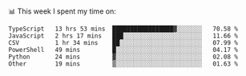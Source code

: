 📊 This week I spent my time on:
<!--START_SECTION:waka-->

```text
TypeScript   13 hrs 53 mins  █████████████████▓░░░░░░░   70.58 %
JavaScript   2 hrs 17 mins   ███░░░░░░░░░░░░░░░░░░░░░░   11.66 %
CSV          1 hr 34 mins    ██░░░░░░░░░░░░░░░░░░░░░░░   07.99 %
PowerShell   49 mins         █░░░░░░░░░░░░░░░░░░░░░░░░   04.17 %
Python       24 mins         ▓░░░░░░░░░░░░░░░░░░░░░░░░   02.08 %
Other        19 mins         ▒░░░░░░░░░░░░░░░░░░░░░░░░   01.63 %
```

<!--END_SECTION:waka-->

